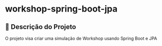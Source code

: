 # workshop-spring-boot-jpa

## 📜 Descrição do Projeto
O projeto visa criar uma simulação de Workshop usando Spring Boot e JPA
